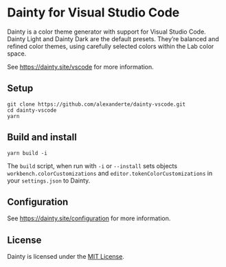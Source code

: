 # Dainty for Visual Studio Code

Dainty is a color theme generator with support for Visual Studio Code. Dainty Light and Dainty Dark are the default presets. They’re balanced and refined color themes, using carefully selected colors within the Lab color space.

See https://dainty.site/vscode for more information.

## Setup

    git clone https://github.com/alexanderte/dainty-vscode.git
    cd dainty-vscode
    yarn

## Build and install

    yarn build -i

The `build` script, when run with `-i` or `--install` sets objects `workbench.colorCustomizations` and `editor.tokenColorCustomizations` in your `settings.json` to Dainty.

## Configuration

See https://dainty.site/configuration for more information.

## License

Dainty is licensed under the [MIT License](https://github.com/alexanderte/dainty-vscode/blob/master/license.md).
